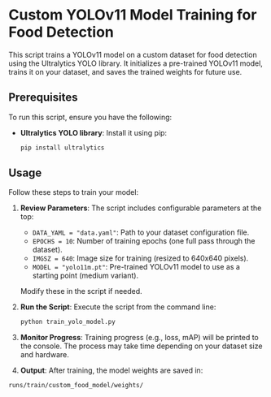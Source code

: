 # Custom YOLOv11 Model Training for Food Detection

This script trains a YOLOv11 model on a custom dataset for food detection using the Ultralytics YOLO library. It initializes a pre-trained YOLOv11 model, trains it on your dataset, and saves the trained weights for future use.

## Prerequisites

To run this script, ensure you have the following:

- **Ultralytics YOLO library**: Install it using pip:
  ```bash
  pip install ultralytics

## Usage

Follow these steps to train your model:

1. **Review Parameters**: The script includes configurable parameters at the top:
   - `DATA_YAML = "data.yaml"`: Path to your dataset configuration file.
   - `EPOCHS = 10`: Number of training epochs (one full pass through the dataset).
   - `IMGSZ = 640`: Image size for training (resized to 640x640 pixels).
   - `MODEL = "yolo11m.pt"`: Pre-trained YOLOv11 model to use as a starting point (medium variant).

   Modify these in the script if needed.

2. **Run the Script**: Execute the script from the command line:
   ```bash
   python train_yolo_model.py

3. **Monitor Progress**: Training progress (e.g., loss, mAP) will be printed to the console. The process may take time depending on your dataset size and hardware.

4. **Output**: After training, the model weights are saved in:
```bash
runs/train/custom_food_model/weights/




